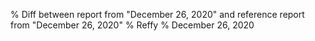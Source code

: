 % Diff between report from "December 26, 2020" and reference report from "December 26, 2020"
% Reffy
% December 26, 2020

